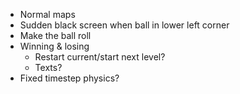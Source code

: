 - Normal maps
- Sudden black screen when ball in lower left corner
- Make the ball roll
- Winning & losing
    - Restart current/start next level?
    - Texts?
- Fixed timestep physics?